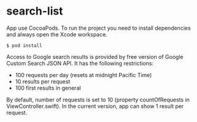 # search-list
App use CocoaPods. To run the project you need to install dependencies and always open the Xcode workspace.
```
$ pod install
```
Access to Google search results is provided by free version of Google Custom Search JSON API. It has the following restrictions:

- 100 requests per day (resets at midnight Pacific Time)
- 10 results per request
- 100 first results in general

By default, number of requests is set to 10 (property countOfRequests in ViewController.swift). In the current version, app can show 1 result per request.

